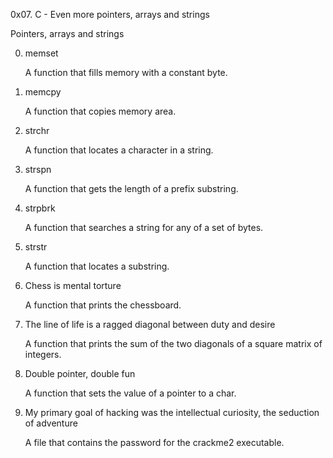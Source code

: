 0x07. C - Even more pointers, arrays and strings

Pointers, arrays and strings

0. memset
	
 	A function that fills memory with a constant byte.
	
1. memcpy
	
 	A function that copies memory area.
	
2. strchr
	
 	A function that locates a character in a string.
	
3. strspn
	
 	A function that gets the length of a prefix substring.
	
4. strpbrk
	
 	A function that searches a string for any of a set of bytes.
	
5. strstr
	
 	A function that locates a substring.
	
6. Chess is mental torture
	
 	A function that prints the chessboard.
	
7. The line of life is a ragged diagonal between duty and desire
	
 	A function that prints the sum of the two diagonals of a square matrix of integers.
	
8. Double pointer, double fun
	
 	A function that sets the value of a pointer to a char.
	
9. My primary goal of hacking was the intellectual curiosity, the seduction of adventure
	
 	A file that contains the password for the crackme2 executable.
